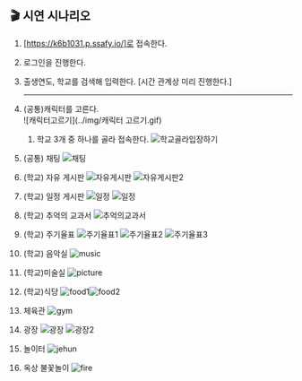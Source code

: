 ## 🎬 시연 시나리오

1. [https://k6b1031.p.ssafy.io/]로 접속한다. 

2. 로그인을 진행한다. 

3. 출생연도, 학교를 검색해 입력한다.  [시간 관계상 미리 진행한다.] 

   ---

4. (공통)캐릭터를 고른다.  
   ![캐릭터고르기](../img/캐릭터 고르기.gif)
   
   1. 학교 3개 중 하나를 골라 접속한다. 
      ![학교골라입장하기](../img/학교골라입장하기.gif)
   
5. (공통) 채팅
   ![채팅](../img/채팅.gif)

6. (학교) 자유 게시판
   ![자유게시판](../img/게시판글쓰기.gif)
   ![자유게시판2](../img/댓글달기.gif)

7. (학교) 일정 게시판
   ![일정](../img/일정게시판1.png)
   ![일정](../img/일정게시판2.png)

8. (학교) 추억의 교과서
   ![추억의교과서](../img/추억의교과서.gif)

9. (학교) 주기율표
   ![주기율표1](../img/주기율표1.gif)
   ![주기율표2](../img/주기율표2.gif)
   ![주기율표3](../img/주기율표3.gif)

10. (학교) 음악실 
    ![music](../img/music.PNG)

11. (학교)미술실
    ![picture](../img/picture.PNG)

12. (학교)식당 
    ![food1](../img/food.PNG)![food2](../img/food2.PNG)

13. 체육관
    ![gym](../img/gym.gif)

14. 광장
    ![광장](../img/광장.PNG)
    ![광장2](../img/광장2.PNG)

15. 놀이터 
    ![jehun](../img/jehun.PNG) 

16. 옥상 불꽃놀이
    ![fire](../img/fire.gif)